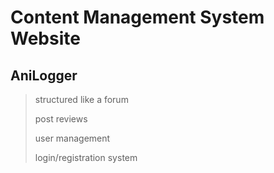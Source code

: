 # Content Management System Website
## AniLogger
> structured like a forum
> 
> post reviews 
> 
> user management 
> 
> login/registration system
